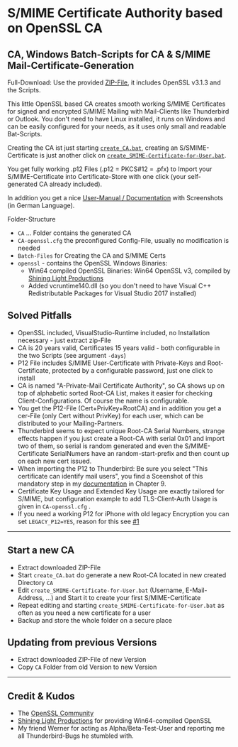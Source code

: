 # S/MIME Certificate Authority based on OpenSSL CA
## CA, Windows Batch-Scripts for CA & S/MIME Mail-Certificate-Generation

Full-Download: Use the provided [ZIP-File](../../raw/master/SMIME-CA.v2023-10-24.Full-Package-including-OpenSSL-3.1.3.zip), it includes OpenSSL v3.1.3 and the Scripts.

This little OpenSSL based CA creates smooth working S/MIME Certificates for signed and encrypted S/MIME Mailing with Mail-Clients like Thunderbird or Outlook. 
You don't need to have Linux installed, it runs on Windows and can be easily configured for your needs, as it uses only small and readable Bat-Scripts.

Creating the CA ist just starting [`create_CA.bat`](create_CA.bat), creating an S/SMIME-Certificate is just another click on [`create_SMIME-Certificate-for-User.bat`](create_SMIME-Certificate-for-User.bat).

You get fully working .p12 Files (.p12 = PKCS#12 = .pfx) to Import your S/MIME-Certificate into Certificate-Store with one click (your self-generated CA already included).

In addition you get a nice [User-Manual / Documentation](Manual%20(German)%20-%20SMIME-CA%20Nutzungsanleitung%20und%20technische%20Infos.pdf) with Screenshots (in German Language).

Folder-Structure
* `CA` ... Folder contains the generated CA
* `CA-openssl.cfg` the preconfigured Config-File, usually no modification is needed
* `Batch-Files` for Creating the CA and S/MIME Certs
* `openssl` - contains the OpenSSL Windows Binaries:
  * Win64 compiled OpenSSL Binaries: Win64 OpenSSL v3, compiled by [Shining Light Productions](https://slproweb.com/products/Win32OpenSSL.html)
  * Added vcruntime140.dll (so you don't need to have Visual C++ Redistributable Packages for Visual Studio 2017 installed)

## Solved Pitfalls
* OpenSSL included, VisualStudio-Runtime included, no Installation necessary - just extract zip-File
* CA is 20 years valid, Certificates 15 years valid - both configurable in the two Scripts (see argument `-days`)
* P12 File includes S/MIME User-Certificate with Private-Keys and Root-Certificate, protected by a configurable password, just one click to install
* CA is named "A-Private-Mail Certificate Authority", so CA shows up on top of alphabetic sorted Root-CA List, makes it easier for checking Client-Configurations. Of course the name is configurable.
* You get the P12-File (Cert+PrivKey+RootCA) and in addition you get a cer-File (only Cert without PrivKey) for each user, which can be distributed to your Mailing-Partners.
* Thunderbird seems to expect unique Root-CA Serial Numbers, strange effects happen if you just create a Root-CA with serial 0x01 and import two of them, so serial is random generated and even the S/MIME-Certificate SerialNumers have an random-start-prefix and then count up on each new cert issued.
* When importing the P12 to Thunderbird: Be sure you select "This certificate can identify mail users", you find a Sceenshot of this mandatory step in my [documentation](Manual%20(German)%20-%20SMIME-CA%20Nutzungsanleitung%20und%20technische%20Infos.pdf) in Chapter 9.
* Certificate Key Usage and Extended Key Usage are exactly tailored for S/MIME, but configuration example to add TLS-Client-Auth Usage is given in `CA-openssl.cfg` .
* If you need a working P12 for iPhone with old legacy Encryption you can set `LEGACY_P12=YES`, reason for this see [#1](/../../issues/1)

---

## Start a new CA
* Extract downloaded ZIP-File
* Start `create_CA.bat` do generate a new Root-CA located in new created Directory `CA`
* Edit `create_SMIME-Certificate-for-User.bat` (Username, E-Mail-Address, ...) and Start it to create your first S/MIME-Certificate
* Repeat editing and starting `create_SMIME-Certificate-for-User.bat` as often as you need a new certificate for a user
* Backup and store the whole folder on a secure place

## Updating from previous Versions
* Extract downloaded ZIP-File of new Version
* Copy `CA` Folder from old Version to new Version

---

## Credit & Kudos
* The [OpenSSL Community](https://www.openssl.org/)
* [Shining Light Productions](https://slproweb.com/products/Win32OpenSSL.html) for providing Win64-compiled OpenSSL
* My friend Werner for acting as Alpha/Beta-Test-User and reporting me all Thunderbird-Bugs he stumbled with.
